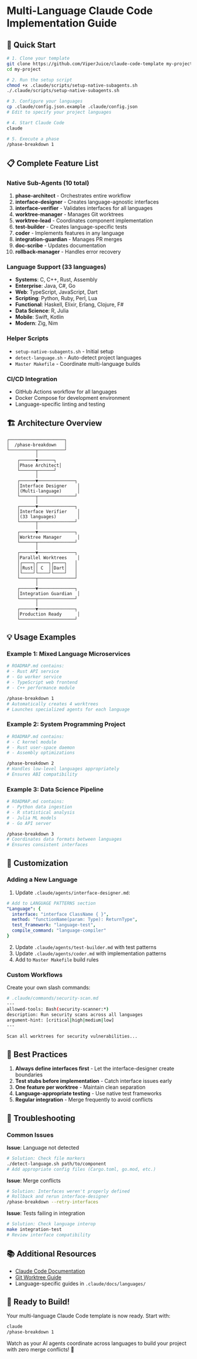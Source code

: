# Multi-Language Claude Code Implementation Guide

## 🚀 Quick Start

```bash
# 1. Clone your template
git clone https://github.com/ViperJuice/claude-code-template my-project
cd my-project

# 2. Run the setup script
chmod +x .claude/scripts/setup-native-subagents.sh
./.claude/scripts/setup-native-subagents.sh

# 3. Configure your languages
cp .claude/config.json.example .claude/config.json
# Edit to specify your project languages

# 4. Start Claude Code
claude

# 5. Execute a phase
/phase-breakdown 1
```

## 📋 Complete Feature List

### Native Sub-Agents (10 total)
1. **phase-architect** - Orchestrates entire workflow
2. **interface-designer** - Creates language-agnostic interfaces
3. **interface-verifier** - Validates interfaces for all languages
4. **worktree-manager** - Manages Git worktrees
5. **worktree-lead** - Coordinates component implementation
6. **test-builder** - Creates language-specific tests
7. **coder** - Implements features in any language
8. **integration-guardian** - Manages PR merges
9. **doc-scribe** - Updates documentation
10. **rollback-manager** - Handles error recovery

### Language Support (33 languages)
- **Systems**: C, C++, Rust, Assembly
- **Enterprise**: Java, C#, Go
- **Web**: TypeScript, JavaScript, Dart
- **Scripting**: Python, Ruby, Perl, Lua
- **Functional**: Haskell, Elixir, Erlang, Clojure, F#
- **Data Science**: R, Julia
- **Mobile**: Swift, Kotlin
- **Modern**: Zig, Nim

### Helper Scripts
- `setup-native-subagents.sh` - Initial setup
- `detect-language.sh` - Auto-detect project languages
- `Master Makefile` - Coordinate multi-language builds

### CI/CD Integration
- GitHub Actions workflow for all languages
- Docker Compose for development environment
- Language-specific linting and testing

## 🏗️ Architecture Overview

```
┌─────────────────────┐
│  /phase-breakdown   │
└──────────┬──────────┘
           │
    ┌──────▼──────┐
    │Phase Architect│
    └──────┬──────┘
           │
    ┌──────▼──────────────┐
    │Interface Designer    │
    │(Multi-language)      │
    └──────┬──────────────┘
           │
    ┌──────▼──────────────┐
    │Interface Verifier    │
    │(33 languages)        │
    └──────┬──────────────┘
           │
    ┌──────▼──────────────┐
    │Worktree Manager      │
    └──────┬──────────────┘
           │
    ┌──────▼──────────────┐
    │Parallel Worktrees    │
    │┌────┐┌────┐┌────┐   │
    ││Rust││ C  ││Dart│   │
    │└────┘└────┘└────┘   │
    └──────┬──────────────┘
           │
    ┌──────▼──────────────┐
    │Integration Guardian  │
    └──────┬──────────────┘
           │
    ┌──────▼──────────────┐
    │Production Ready      │
    └─────────────────────┘
```

## 💡 Usage Examples

### Example 1: Mixed Language Microservices
```bash
# ROADMAP.md contains:
# - Rust API service
# - Go worker service  
# - TypeScript web frontend
# - C++ performance module

/phase-breakdown 1
# Automatically creates 4 worktrees
# Launches specialized agents for each language
```

### Example 2: System Programming Project
```bash
# ROADMAP.md contains:
# - C kernel module
# - Rust user-space daemon
# - Assembly optimizations

/phase-breakdown 2
# Handles low-level languages appropriately
# Ensures ABI compatibility
```

### Example 3: Data Science Pipeline
```bash
# ROADMAP.md contains:
# - Python data ingestion
# - R statistical analysis
# - Julia ML models
# - Go API server

/phase-breakdown 3
# Coordinates data formats between languages
# Ensures consistent interfaces
```

## 🔧 Customization

### Adding a New Language

1. Update `.claude/agents/interface-designer.md`:
```yaml
# Add to LANGUAGE PATTERNS section
"Language": {
  interface: "interface ClassName { }",
  method: "functionName(param: Type): ReturnType",
  test_framework: "language-test",
  compile_command: "language-compiler"
}
```

2. Update `.claude/agents/test-builder.md` with test patterns
3. Update `.claude/agents/coder.md` with implementation patterns
4. Add to `Master Makefile` build rules

### Custom Workflows

Create your own slash commands:
```bash
# .claude/commands/security-scan.md
---
allowed-tools: Bash(security-scanner:*)
description: Run security scans across all languages
argument-hint: [critical|high|medium|low]
---

Scan all worktrees for security vulnerabilities...
```

## 🎯 Best Practices

1. **Always define interfaces first** - Let the interface-designer create boundaries
2. **Test stubs before implementation** - Catch interface issues early
3. **One feature per worktree** - Maintain clean separation
4. **Language-appropriate testing** - Use native test frameworks
5. **Regular integration** - Merge frequently to avoid conflicts

## 🐛 Troubleshooting

### Common Issues

**Issue**: Language not detected
```bash
# Solution: Check file markers
./detect-language.sh path/to/component
# Add appropriate config files (Cargo.toml, go.mod, etc.)
```

**Issue**: Merge conflicts
```bash
# Solution: Interfaces weren't properly defined
# Rollback and rerun interface-designer
/phase-breakdown --retry-interfaces
```

**Issue**: Tests failing in integration
```bash
# Solution: Check language interop
make integration-test
# Review interface compatibility
```

## 📚 Additional Resources

- [Claude Code Documentation](https://docs.anthropic.com/en/docs/claude-code/)
- [Git Worktree Guide](https://git-scm.com/docs/git-worktree)
- Language-specific guides in `.claude/docs/languages/`

## 🎉 Ready to Build!

Your multi-language Claude Code template is now ready. Start with:

```bash
claude
/phase-breakdown 1
```

Watch as your AI agents coordinate across languages to build your project with zero merge conflicts! 🚀